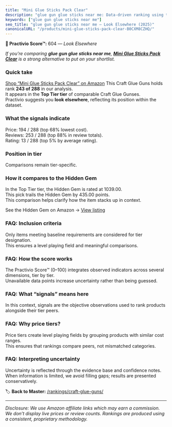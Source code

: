 ```yaml
---
title: "Mini Glue Sticks Pack Clear"
description: "glue gun glue sticks near me: Data-driven ranking using the Practivio Score™. Positioned by quality, value, demand, findability, momentum."
keywords: ["glue gun glue sticks near me"]
seo_title: "glue gun glue sticks near me — Look Elsewhere (2025)"
canonicalURL: "/products/mini-glue-sticks-pack-clear-B0CXM8CZHQ/"
---
```


**🚫 Practivio Score™:** 604 — _Look Elsewhere_


*If you're comparing **glue gun glue sticks near me**, **[Mini Glue Sticks Pack Clear](https://www.amazon.com/dp/B0CXM8CZHQ?tag=practivio-20)** is a strong alternative to put on your shortlist.*
### Quick take
[Shop “Mini Glue Sticks Pack Clear” on Amazon](https://www.amazon.com/dp/B0CXM8CZHQ?tag=practivio-20)
This Craft Glue Guns holds rank **243 of 288** in our analysis.  
It appears in the **Top Tier tier** of comparable Craft Glue Gunses.  
Practivio suggests you **look elsewhere**, reflecting its position within the dataset.

### What the signals indicate
Price: 194 / 288 (top 68% lowest cost).  
Reviews: 253 / 288 (top 88% in review totals).  
Rating: 13 / 288 (top 5% by average rating).  

### Position in tier
Comparisons remain tier-specific.

### How it compares to the Hidden Gem
In the Top Tier tier, the Hidden Gem is rated at 1039.00.  
This pick trails the Hidden Gem by 435.00 points.  
This comparison helps clarify how the item stacks up in context.  

See the Hidden Gem on Amazon → [View listing](https://www.amazon.com/dp/B078S5QMFG?tag=practivio-20)

### FAQ: Inclusion criteria
Only items meeting baseline requirements are considered for tier designation.  
This ensures a level playing field and meaningful comparisons.

### FAQ: How the score works
The Practivio Score™ (0–100) integrates observed indicators across several dimensions, tier by tier.  
Unavailable data points increase uncertainty rather than being guessed.

### FAQ: What “signals” means here
In this context, signals are the objective observations used to rank products alongside their tier peers.

### FAQ: Why price tiers?
Price tiers create level playing fields by grouping products with similar cost ranges.  
This ensures that rankings compare peers, not mismatched categories.

### FAQ: Interpreting uncertainty
Uncertainty is reflected through the evidence base and confidence notes.  
When information is limited, we avoid filling gaps; results are presented conservatively.


🏷️ **Back to Master:** [/rankings/craft-glue-guns/](/rankings/craft-glue-guns/)

---
_Disclosure: We use Amazon affiliate links which may earn a commission. We don’t display live prices or review counts. Rankings are produced using a consistent, proprietary methodology._
